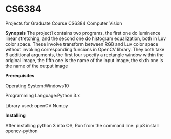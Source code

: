 # CS6384
Projects for Graduate Course CS6384 Computer Vision

**Synopsis**
The project1 contains two programs, the first one do luminence linear stretching, and the second one do histogram equalization, both in Luv color space. These involve transform between RGB and Luv color space without invoking corresponding funcions in OpenCV library. They both take 6 additional arguments, the first four specify a rectangle window within the original image, the fifth one is the name of the input image, the sixth one is the name of the output image

**Prerequisites**

Operating System:Windows10

Programming Language:Python 3.x

Library used:
openCV
Numpy

**Installing**

After installing python 3 into OS, Run from the command line:
pip3 install opencv-python

